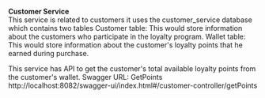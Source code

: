 **Customer Service**\
This service is related to customers it uses the customer_service database which contains two tables
Customer table: This would store information about the customers who participate in the loyalty program.
Wallet table: This would store information about the customer's loyalty points that he earned during purchase.

This service has API to get the customer's total available loyalty points from the customer's wallet.
Swagger URL: GetPoints
http://localhost:8082/swagger-ui/index.html#/customer-controller/getPoints



